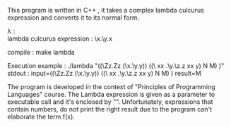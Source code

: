 This program is written in C++ , it takes a complex lambda culcurus expression and converts it to its normal form. 

λ : \
lambda culcurus expression :  \x.\y.x

compile : make lambda

Execution example : ./lambda "((\Zz.Zz (\x.\y.y)) ((\  xx  .\y.\z.z xx y) N M) )"
stdout : input=((\Zz.Zz (\x.\y.y)) ((\  xx  .\y.\z.z xx y) N M) )
         result=M
         
 The program is developed in the context of "Principles of Programming Languages" course. The Lambda expression is given as a
 parameter to executable call and it's enclosed by "". Unfortunately, expressions that contain numbers, do not print the right result due to
 the program can't elaborate the term f(x).
 

